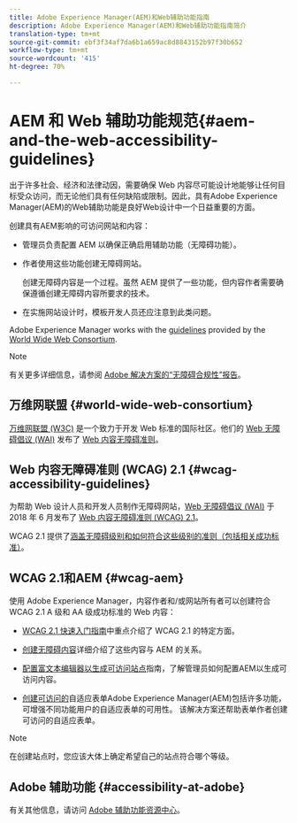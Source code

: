 ```yaml
---
title: Adobe Experience Manager(AEM)和Web辅助功能指南
description: Adobe Experience Manager(AEM)和Web辅助功能指南简介
translation-type: tm+mt
source-git-commit: ebf3f34af7da6b1a659ac8d8843152b97f30b652
workflow-type: tm+mt
source-wordcount: '415'
ht-degree: 70%

---
```



# AEM 和 Web 辅助功能规范{#aem-and-the-web-accessibility-guidelines}

出于许多社会、经济和法律动因，需要确保 Web 内容尽可能设计地能够让任何目标受众访问，而无论他们具有任何缺陷或限制。因此，具有Adobe Experience Manager(AEM)的Web辅助功能是良好Web设计中一个日益重要的方面。

创建具有AEM影响的可访问网站和内容：

* 管理员负责配置 AEM 以确保正确启用辅助功能（无障碍功能）。

* 作者使用这些功能创建无障碍网站。

   创建无障碍内容是一个过程。虽然 AEM 提供了一些功能，但内容作者需要确保遵循创建无障碍内容所要求的技术。

* 在实施网站设计时，模板开发人员还应注意到此类问题。

Adobe Experience Manager works with the [guidelines](#wcag-accessibility-guidelines) provided by the [World Wide Web Consortium](#world-wide-web-consortium).

>[!NOTE]
>
>有关更多详细信息，请参阅 [Adobe 解决方案的“无障碍合规性”报告](https://www.adobe.com/accessibility/compliance.html)。

## 万维网联盟 {#world-wide-web-consortium}

[万维网联盟 (W3C)](https://www.w3.org/) 是一个致力于开发 Web 标准的国际社区。他们的 [Web 无障碍倡议 (WAI)](https://www.w3.org/WAI/) 发布了 [Web 内容无障碍准则](#wcag-accessibility-guidelines)。

## Web 内容无障碍准则 (WCAG) 2.1 {#wcag-accessibility-guidelines}

为帮助 Web 设计人员和开发人员制作无障碍网站，[Web 无障碍倡议 (WAI)](https://www.w3.org/WAI/) 于 2018 年 6 月发布了 [Web 内容无障碍准则 (WCAG) 2.1](https://www.w3.org/TR/WCAG/)。

WCAG 2.1 提供了[涵盖无障碍级别和如何符合这些级别的准则（包括相关成功标准）](https://www.w3.org/TR/WCAG/#conformance)。

## WCAG 2.1和AEM {#wcag-aem}

使用 Adobe Experience Manager，内容作者和/或网站所有者可以创建符合 WCAG 2.1 A 级和 AA 级成功标准的 Web 内容：

* [WCAG 2.1 快速入门指南](/help/managing/qg-wcag.md)中重点介绍了 WCAG 2.1 的特定方面。

* [创建无障碍内容](/help/sites-authoring/creating-accessible-content.md)详细介绍了这些内容与 AEM 的关系。

* [配置富文本编辑器以生成可访问站点](/help/sites-administering/rte-accessible-content.md)指南，了解管理员如何配置AEM以生成可访问内容。

* [创建可访问的](/help/forms/using/creating-accessible-adaptive-forms.md)自适应表单Adobe Experience Manager(AEM)包括许多功能，可增强不同功能用户的自适应表单的可用性。 该解决方案还帮助表单作者创建可访问的自适应表单。

>[!NOTE]
>
>在创建站点时，您应该大体上确定希望自己的站点符合哪个等级。

## Adobe 辅助功能 {#accessibility-at-adobe}

有关其他信息，请访问 [Adobe 辅助功能资源中心](https://www.adobe.com/accessibility/)。

